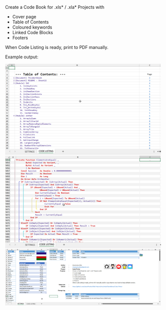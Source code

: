 Create a Code Book for .xls* / .xla* Projects with  

- Cover page
- Table of Contents
- Coloured keywords
- Linked Code Blocks
- Footers

When Code Listing is ready, print to PDF manually.   

Example output:  

![](1.png)
![](2.png)
![](3.png)
